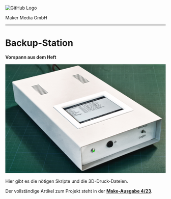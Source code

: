 ![GitHub Logo](http://www.heise.de/make/icons/make_logo.png)

Maker Media GmbH

***

# Backup-Station

**Vorspann aus dem Heft**

![Aufmacherbild aus dem Heft](./doc/Aufmacher.JPG)

Hier gibt es die nötigen Skripte und die 3D-Druck-Dateien. 

Der vollständige Artikel zum Projekt steht in der **[Make-Ausgabe 4/23](https://www.heise.de/select/make/2023/4/2314509325493017392)**.
